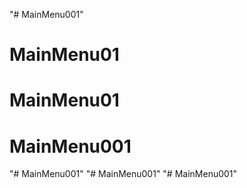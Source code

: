 "# MainMenu001" 
# MainMenu01
# MainMenu01
# MainMenu001
"# MainMenu001" 
"# MainMenu001" 
"# MainMenu001" 
